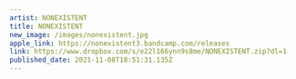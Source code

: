 ```yaml
---
artist: NONEXISTENT
title: NONEXISTENT
new_image: /images/nonexistent.jpg
apple_link: https://nonexistent3.bandcamp.com/releases
link: https://www.dropbox.com/s/e22l166ynn9s8me/NONEXISTENT.zip?dl=1
published_date: 2021-11-08T18:51:31.135Z
---
```

